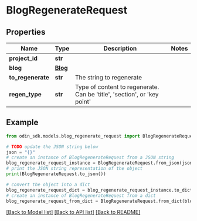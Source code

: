 # BlogRegenerateRequest


## Properties

Name | Type | Description | Notes
------------ | ------------- | ------------- | -------------
**project_id** | **str** |  | 
**blog** | [**Blog**](Blog.md) |  | 
**to_regenerate** | **str** | The string to regenerate | 
**regen_type** | **str** | Type of content to regenerate. Can be &#39;title&#39;, &#39;section&#39;, or &#39;key point&#39; | 

## Example

```python
from odin_sdk.models.blog_regenerate_request import BlogRegenerateRequest

# TODO update the JSON string below
json = "{}"
# create an instance of BlogRegenerateRequest from a JSON string
blog_regenerate_request_instance = BlogRegenerateRequest.from_json(json)
# print the JSON string representation of the object
print(BlogRegenerateRequest.to_json())

# convert the object into a dict
blog_regenerate_request_dict = blog_regenerate_request_instance.to_dict()
# create an instance of BlogRegenerateRequest from a dict
blog_regenerate_request_from_dict = BlogRegenerateRequest.from_dict(blog_regenerate_request_dict)
```
[[Back to Model list]](../README.md#documentation-for-models) [[Back to API list]](../README.md#documentation-for-api-endpoints) [[Back to README]](../README.md)


